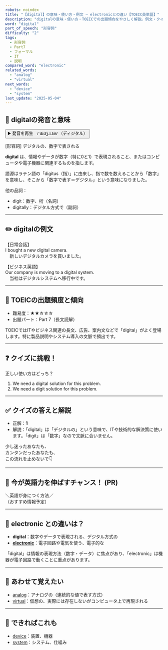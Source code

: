 ```yaml
---
robots: noindex
title: "【digital】の意味・使い方・例文 ― electronicとの違い【TOEIC英単語】"
description: "digitalの意味・使い方・TOEICでの出題傾向をやさしく解説。例文・クイズ付きでelectronicとの違いもわかりやすく学べます。"
word: "digital"
part_of_speech: "形容詞"
difficulty: "2"
tags:
  - 形容詞
  - Part7
  - フォーマル
  - IT
  - 説明
compared_word: "electronic"
related_words:
  - "analog"
  - "virtual"
next_words:
  - "device"
  - "system"
last_update: "2025-05-04"
---
```


## 🔰 digitalの発音と意味

<button class="play-audio" onclick="playTTS('digital')">
  <span class="play-audio-main">
    ▶️ 発音を再生　/ˈdɪdʒ.ɪ.təl/
  </span>
  <span class="play-audio-sub">
    （ディジタル）
  </span>
</button>

[形容詞] デジタルの、数字で表される

**digital** は、情報やデータが数字（特に0と1）で表現されること、またはコンピュータや電子機器に関連するものを指します。

語源はラテン語の「digitus（指）」に由来し、指で数を数えることから「数字」を意味し、そこから「数字で表す＝デジタル」という意味になりました。

他の品詞：  
- digit：数字、桁（名詞）
- digitally：デジタル方式で（副詞）

---

## ✏️ digitalの例文

【日常会話】  
I bought a new digital camera.  
　新しいデジタルカメラを買いました。

【ビジネス英語】  
Our company is moving to a digital system.  
　当社はデジタルシステムへ移行中です。

---

## 🎯 TOEICの出題頻度と傾向

- 難易度：★★☆☆☆
- 出題パート：Part 7（長文読解）

TOEICではITやビジネス関連の長文、広告、案内文などで「digital」がよく登場します。特に製品説明やシステム導入の文脈で頻出です。

---

## ❓ クイズに挑戦！

正しい使い方はどっち？

1. We need a digital solution for this problem.  
2. We need a digit solution for this problem.

---

## ✅ クイズの答えと解説

- 正解：**1**
- 解説：「digital」は「デジタルの」という意味で、ITや技術的な解決策に使います。「digit」は「数字」なので文脈に合いません。

少し迷ったあなたも、  
カンタンだったあなたも、  
この流れを止めないで👇️

---

## 🚀 今が英語力を伸ばすチャンス！ (PR)

<div class="info-center">
＼英語が身につく方法／<br>  
（おすすめ情報予定）
</div>

---

## 🤔  electronic との違いは？

- **digital**：数字やデータで表現される、デジタル方式の
- **[electronic](/electronic)**：電子回路や電気を使う、電子的な

「digital」は情報の表現方法（数字・データ）に焦点があり、「electronic」は機器が電子回路で動くことに重点があります。

---

## 🧩 あわせて覚えたい

- [analog](/analog)：アナログの（連続的な値で表す方式）
- [virtual](/virtual)：仮想の、実際には存在しないがコンピュータ上で再現される

---

## 📖 できればこれも

- [device](/device)：装置、機器
- [system](/system)：システム、仕組み

<!-- cvid: aid36_bid00 -->
